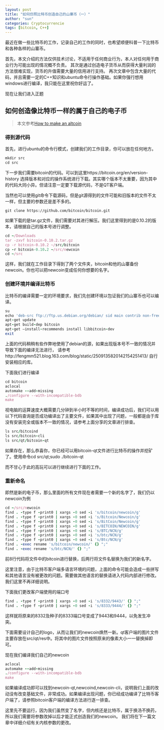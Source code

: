 ```yaml
---
layout: post
title: "如何仿照比特币创造自己的山寨币（一）"
author: "sun"
categories: Cryptocurrencie
tags: [bitcoin, C++]
---
```


最近在做一些比特币的工作，记录自己的工作的同时，也希望顺便科普一下比特币和各种各样的山寨币。

首先，本文介绍的方法仅供技术讨论，不适用于任何商业行为，本人对任何用于商业行为可能出现的情况概不负责。
其次是通过创造电子货币从而获得大量利润的方法很难实现，货币的升值需要大量的信用进行支持。
再次文章中包含大量的代码，并且需要一定的C++知识和ubuntu命令行操作基础。如果你强行想用windows进行编译，我只能在这里祝你好运了。

现在让我们进入正题

## 如何创造像比特币一样的属于自己的电子币

> 本文参考[How to make an altcoin](https://bitcointalk.org/index.php?topic=1030365.0)

### 得到源代码

首先，进行ubuntu的命令行模式，创建我们的工作目录，你可以放在任何地方。

```ruby
mkdir src
cd src
```

下一步我们需要bitcoin的代码。可以到这里https://bitcoin.org/en/version-history 选择版本和对应的操作系统进行下载。其实哪个版本不太重要，因为其中的代码大同小异。但请注意一定要下载源代码，不是QT客户端。

当然也可以使用git命令下载源码，但是git源得到的文件可能和旧版本的文件不太一样，但主要的参数还是差不多的。

`git clone https://github.com/bitcoin/bitcoin.git`

如果下载的是tar.gz文件，我们需要对其进行解压。我们这里得到的是0.10.2的版本，请根据自己的版本号进行调整。

```ruby
cd ~/Downloads
tar -zxvf bitcoin-0.10.2.tar.gz
cp -r bitcoin-0.10.2 ~/src/bitcoin
cp -r bitcoin-0.10.2 ~/src/newcoin
cd ~/src
```

这样，我们就在工作目录下得到了两个文件夹，bitcoin和他的山寨备份newcoin。你也可以把newcoin变成任何你想要的名字。

### 创建环境并编译比特币
比特币的编译需要一定的环境要求，我们先创建环境以包证我们的山寨币也可以编译。

```ruby
su
echo 'deb-src ftp://ftp.us.debian.org/debian/ sid main contrib non-free' >> /etc/apt/sources.list
apt-get update
apt-get build-dep bitcoin
apt-get –install-recommends install libbitcoin-dev
exit
```
上面的代码稍稍有些作弊地使用了debian的源，如果出现版本号不一致的情况并导致下面的编译无法进行，
请参考http://fengmm521.blog.163.com/blog/static/2509135820142154251413/ 自行安装相应的库。

下面我们进行编译

```ruby
cd bitcoin
aclocal
automake --add-missing
./configure --with-incompatible-bdb
make
```

视电脑的运算速度大概需要几分钟到半小时不等的时间，编译成功后，我们可以用以下代码查询是否成功编译出了主要文件，如果其中出现了问题，一般都是由于库没有安装完全或版本不一致的情况，请参考上面分享的文章进行排查。

```ruby
ls src/bitcoind
ls src/bitcoin-cli
ls src/qt/bitcoin-qt
```

如果存在，那么恭喜你，你已经可以用bitcoin-qt文件进行比特币的操作并挖矿了。使用命令cd src/qt;sudo ./bitcoin-qt

而不甘心于此的高玩可以进行继续进行下面的工作。

### 重新命名
即然是新的电子币，那么里面的所有文件现在者需要一个新的名字了，我们仍以newcoin为例

```ruby
cd ~/src/newcoin
find . -type f -print0 | xargs -0 sed -i 's/bitcoin/newcoin/g'
find . -type f -print0 | xargs -0 sed -i 's/Bitcoin/Newcoin/g'
find . -type f -print0 | xargs -0 sed -i 's/BitCoin/Newcoin/g'
find . -type f -print0 | xargs -0 sed -i 's/BITCOIN/NEWCOIN/g'
find . -type f -print0 | xargs -0 sed -i 's/BTC/NCN/g'
find . -type f -print0 | xargs -0 sed -i 's/btc/NCN/g'
find . -type f -print0 | xargs -0 sed -i 's/Btc/NCN/g'
find . -exec rename 's/bitcoin/newcoin/' {} ";"
find . -exec rename 's/btc/NCN/' {} ";"
```

前8行代码将文件中的bitcoin进行替换，后两行将文件名替换为我们的新名字。

这里注意，由于比特币客户端多语言环境的问题，上面的命令可能会造成一些拼写和其他语言没有被更改的问题。需要做其他语言的替换请进入代码内部进行修改。我们这里不再详细说明。

下面我们更改客户端使用的端口号

```ruby
find . -type f -print0 | xargs -0 sed -i 's/8332/9443/' {} ";"
find . -type f -print0 | xargs -0 sed -i 's/8333/9444/' {} ";"
```

这样就将原来的8332及种子的8333端口号变成了9443和9444，以免发生冲突。

下面需要设计自己的logo，从而让我们的newcoin焕然一新。qt客户端的图片文件主要存放在src/qt/res中。将其中的图片文件按照原来的像素大小一一替换掉即可。

现在我们编译我们自己的newcoin

```ruby
aclocal
automake --add-missing
./configure --with-incompatible-bdb
make
```

如果编译成功即可以找到newcoin-qt,newcoind,newcoin-cli，说明我们上面的改动没有改变基础文件，非常成功。如果编译出现问题，你已经成功编译了比特币客户端了，请参照bitcoin客户端的编译方法进行逐一排查。

这里先不要运行，因为我们虽然变了名字，但内核还是比特币，属于换汤不换药，所以我们需要将参数改掉以后才能正式创造我们的newcoin。
我们将在下一篇文章中详细介绍有关内核参数的更改。
